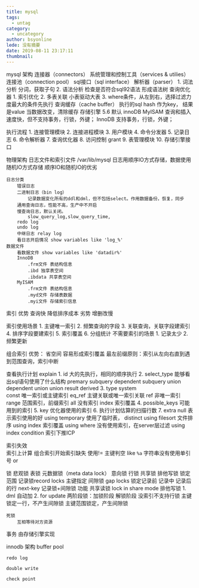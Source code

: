 ```yaml
---
title: mysql
tags:
  - untag
category:
  - uncategory
author: bsyonline
lede: 没有摘要
date: 2019-08-11 23:17:11
thumbnail:
---
```



mysql 架构
连接器（connectors）
系统管理和控制工具（services & utilies）
连接池（connection pool）
sql接口（sql interface）
解析器（parser）
	1. 词法分析 分词，获取子句
	2. 语法分析 检查是否符合sql92语法
	形成语法树
查询优化器
	1. 索引优化
	2. 多表关联 小表驱动大表
	3. where条件，从左到右，选择过滤力度最大的条件先执行
查询缓存（cache buffer）
	执行的sql hash 作为key， 结果是value
	当数据改变，清除缓存
存储引擎
	5.6 默认 innoDB
	MyISAM 查询和插入速度快，但不支持事务，行锁，外键；
	InnoDB 支持事务，行锁，外键；

执行流程
	1. 连接管理模块
	2. 连接进程模块
	3. 用户模块
	4. 命令分发器
	5. 记录日志
	6. 命令解析器
	7. 查询优化器
	8. 访问控制 grant
	9. 表管理模块
	10. 存储引擎接口

物理架构
	日志文件和索引文件 /var/lib/mysql
	日志用顺序IO方式存储，数据使用随机IO方式存储
	顺序IO和随机IO的优劣
	
	日志分类
		错误日志
		二进制日志（bin log）
			记录数据变化所有的ddl和dml，但不包括select。作用数据备份，恢复，同步
		通用查询日志，性能不高，生产中不开启
		慢查询日志，默认关闭。
			slow_query_log,slow_query_time,
		redo log
		undo log
		中继日志 relay log
		看日志开启情况 show variables like 'log_%'
	数据文件
		看数据文件 show variables like 'datadir%'
		InnoDB
			.frm文件 表结构信息
			.ibd 独享表空间
			.ibdata 共享表空间
		MyISAM
			.frm文件 表结构信息
			.myd文件 存储表数据
			.myi文件 存储索引信息
			
索引
	优势
		查询快
		降低排序成本
	劣势
		增删改慢
		
索引使用场景
	1. 主键唯一索引
	2. 频繁查询的字段
	3. 关联查询，关联字段建索引
	4. 排序字段要建索引
	5. 索引覆盖
	6. 分组统计
不需要索引的场景
	1. 记录太少
	2. 频繁更新

组合索引
	优势： 
		省空间
		容易形成索引覆盖
	最左前缀原则：索引从左向右直到遇到范围查询，索引中断


查看执行计划 explain 
	1. id 大的先执行，相同的顺序执行
	2. select_type 能够看出sql语句使用了什么结构
		premary
		subquery
		dependent subquery
		union
		dependent union 
		union result 
		derived 
	3. type
		system  
		const 唯一索引或主键索引
		eq_ref 主键关联或唯一索引关联
		ref 非唯一索引
		range 范围索引，前缀索引
		all 没有索引
		index 索引覆盖
	4. possible_keys
		可能用到的索引
	5. key
		优化器使用的索引
	6. 执行计划估算的扫描行数
	7. extra
		null 表示索引使用的好
		using temporary 使用了临时表， distinct
		using filesort 文件排序
		using index 索引覆盖
		using where 没有使用索引，在server层过滤
		using index condition 索引下推ICP
		
索引失效	
	索引上计算
	组合索引开始索引缺失
	使用!=
	主键判空
	like `%a`
	字符串没有使用单引号
	or
	
	
锁
	悲观锁
		表锁
		元数据锁（meta data lock）
		意向锁
		行锁
			共享锁
			排他写锁
			锁定范围
				记录锁record locks 主键指定
				间隙锁 gap locks 锁定记录前 记录中 记录后的行
				next-key 记录锁+间隙锁
			功能
				共享读锁 lock in share mode
				排他写锁
					1. dml 自动加
					2. for update
			两阶段锁：加锁阶段 解锁阶段
			没索引不支持行锁
			主键锁定一行，不产生间隙锁
			主键范围锁定，产生间隙锁
			
	死锁
		互相等待对方资源

事务
	由存储引擎实现
	

innodb 架构
	buffer pool
	
	
	redo log
	
	double write
	
	check point
	
	










			
			
			
			